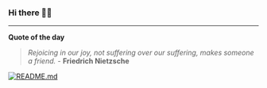 ### Hi there 👋🏻


---

**Quote of the day**

> *Rejoicing in our joy, not suffering over our suffering, makes someone a friend.* - **Friedrich Nietzsche** 

[![README.md](https://github.com/marcolovazzano/marcolovazzano/actions/workflows/readme.yml/badge.svg?branch=main)](https://github.com/marcolovazzano/marcolovazzano/actions/workflows/readme.yml)

